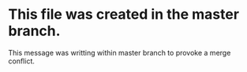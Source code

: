 # This file was created in the master branch.

This message was writting within master branch to provoke a merge conflict.
